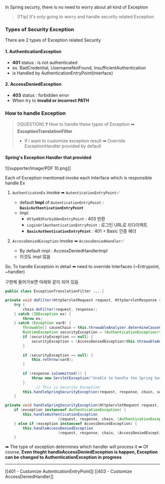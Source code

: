 
In Spring securty, there is no need to worry about all kind of Exception 
>[!Tip] It's only going to worry and handle security related Exception

### Types of Security Exception 
There are 2 types of Exception related Security
#### 1. AuthenticationException 
- **401** status : is not authenticated 
- ex. BadCredential, UsernameNotFound, InsufficientAuthentication
- is Handled by AuthenticationEntryPoint(Interface)

#### 2. AccessDeniedException
- **403** status : forbidden error
- When try to **invalid or incorrect PATH** 


### How to handle Exception

>[!QUESTION] ❓ How to handle these types of Exception ➡ **ExceptionTranslationFilter**
>- If i want to customize exception result ➡ Override ExceptionHandler provided by default 

#### Spring's Exception Handler that provided 

![[supporter/image/PDF 10.png]]

Each of Exception mentioned invoke each Interface which is responsible handle Ex 
1. `AuthenticatonEx` invoke ➡ `AutenticationEntryPoint`✅
	- default **Impl** of `AutenticationEntryPoint` : **`BasicAuthenticationEntryPoint`**
	- Impl
		- `Http403ForbiddenEntryPoint` : 403 반환
		- `LoginUrlAuthenticationEntryPoint` : 로그인 URL로 리다이렉트    
		- **`BasicAuthenticationEntryPoint`** : 401 + Basic 인증 헤더
	  
2. `AccessDeniedException` invoke  ➡ `AccessDeniedHandler`✅
	- By default impl : AccessDeniedHandlerImpl
	- 이것도 impl 많음 

So, To handle Exception in detail ➡ need to override Interfaces (~Entrypoint, ~handler)

구현체 들어가보면 아래와 같이 되어 있음

```java
public class ExceptionTranslationFilter ....{

private void doFilter(HttpServletRequest request, HttpServletResponse response, FilterChain chain) throws IOException, ServletException {  
    try {  
        chain.doFilter(request, response);  
    } catch (IOException ex) {  
        throw ex;  
    } catch (Exception var8) {  
        Throwable[] causeChain = this.throwableAnalyzer.determineCauseChain(var8);  
        RuntimeException securityException = (AuthenticationException)this.throwableAnalyzer.getFirstThrowableOfType(AuthenticationException.class, causeChain);  
        if (securityException == null) {  
            securityException = (AccessDeniedException)this.throwableAnalyzer.getFirstThrowableOfType(AccessDeniedException.class, causeChain);  
        }  
  
        if (securityException == null) {  
            this.rethrow(var8);  
        }  
  
        if (response.isCommitted()) {  
            throw new ServletException("Unable to handle the Spring Security Exception because the response is already committed.", var8);  
        }  
			  // This is Security Exception 
        this.handleSpringSecurityException(request, response, chain, securityException);  
    }
```


```java 
private void handleSpringSecurityException(HttpServletRequest request, HttpServletResponse response, FilterChain chain, RuntimeException exception) throws IOException, ServletException {  
    if (exception instanceof AuthenticationException) {  
        this.handleAuthenticationException
				        (request, response, chain, (AuthenticationException)exception);  
    } else if (exception instanceof AccessDeniedException) {  
        this.handleAccessDeniedException
				        (request, response, chain, (AccessDeniedException)exception);  
    }
```
➡ The type of exception determines which handler will process it
➡ Of course, **Even thoght handleAccessDeniedException is happen, Exception can  be changed to AuthenticationException in progrees**


--- 
[[401 - Customize AutenticationEntryPoint]]
[[403 - Customize AccessDeniedHandler]]
